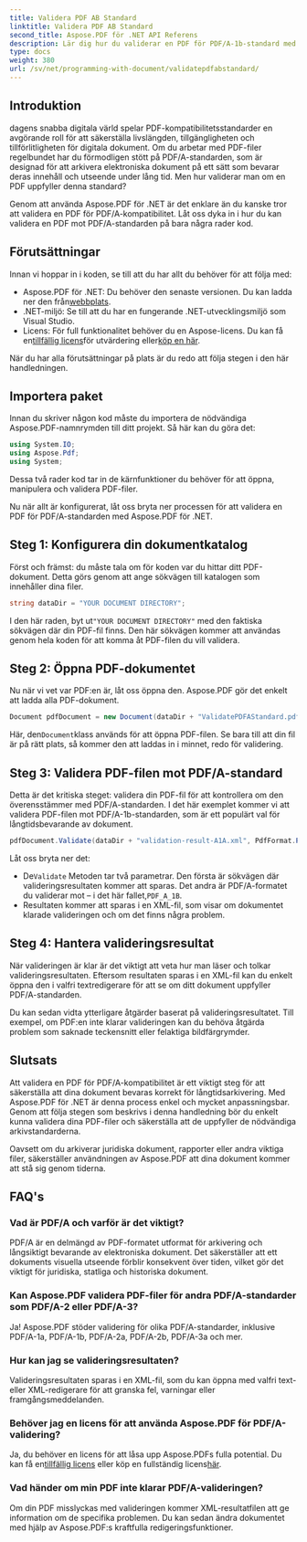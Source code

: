 ```yaml
---
title: Validera PDF AB Standard
linktitle: Validera PDF AB Standard
second_title: Aspose.PDF för .NET API Referens
description: Lär dig hur du validerar en PDF för PDF/A-1b-standard med Aspose.PDF för .NET i denna steg-för-steg handledning. Säkerställ efterlevnad för långsiktig arkivering.
type: docs
weight: 380
url: /sv/net/programming-with-document/validatepdfabstandard/
---
```

## Introduktion

dagens snabba digitala värld spelar PDF-kompatibilitetsstandarder en avgörande roll för att säkerställa livslängden, tillgängligheten och tillförlitligheten för digitala dokument. Om du arbetar med PDF-filer regelbundet har du förmodligen stött på PDF/A-standarden, som är designad för att arkivera elektroniska dokument på ett sätt som bevarar deras innehåll och utseende under lång tid. Men hur validerar man om en PDF uppfyller denna standard?

Genom att använda Aspose.PDF för .NET är det enklare än du kanske tror att validera en PDF för PDF/A-kompatibilitet. Låt oss dyka in i hur du kan validera en PDF mot PDF/A-standarden på bara några rader kod. 


## Förutsättningar

Innan vi hoppar in i koden, se till att du har allt du behöver för att följa med:

-  Aspose.PDF för .NET: Du behöver den senaste versionen. Du kan ladda ner den från[webbplats](https://releases.aspose.com/pdf/net/).
- .NET-miljö: Se till att du har en fungerande .NET-utvecklingsmiljö som Visual Studio.
-  Licens: För full funktionalitet behöver du en Aspose-licens. Du kan få en[tillfällig licens](https://purchase.aspose.com/temporary-license/)för utvärdering eller[köp en här](https://purchase.aspose.com/buy).

När du har alla förutsättningar på plats är du redo att följa stegen i den här handledningen.

## Importera paket

Innan du skriver någon kod måste du importera de nödvändiga Aspose.PDF-namnrymden till ditt projekt. Så här kan du göra det:

```csharp
using System.IO;
using Aspose.Pdf;
using System;
```

Dessa två rader kod tar in de kärnfunktioner du behöver för att öppna, manipulera och validera PDF-filer.

Nu när allt är konfigurerat, låt oss bryta ner processen för att validera en PDF för PDF/A-standarden med Aspose.PDF för .NET.

## Steg 1: Konfigurera din dokumentkatalog

Först och främst: du måste tala om för koden var du hittar ditt PDF-dokument. Detta görs genom att ange sökvägen till katalogen som innehåller dina filer.

```csharp
string dataDir = "YOUR DOCUMENT DIRECTORY";
```

 I den här raden, byt ut`"YOUR DOCUMENT DIRECTORY"` med den faktiska sökvägen där din PDF-fil finns. Den här sökvägen kommer att användas genom hela koden för att komma åt PDF-filen du vill validera.

## Steg 2: Öppna PDF-dokumentet

Nu när vi vet var PDF:en är, låt oss öppna den. Aspose.PDF gör det enkelt att ladda alla PDF-dokument.

```csharp
Document pdfDocument = new Document(dataDir + "ValidatePDFAStandard.pdf");
```

 Här, den`Document`klass används för att öppna PDF-filen. Se bara till att din fil är på rätt plats, så kommer den att laddas in i minnet, redo för validering.

## Steg 3: Validera PDF-filen mot PDF/A-standard

Detta är det kritiska steget: validera din PDF-fil för att kontrollera om den överensstämmer med PDF/A-standarden. I det här exemplet kommer vi att validera PDF-filen mot PDF/A-1b-standarden, som är ett populärt val för långtidsbevarande av dokument.

```csharp
pdfDocument.Validate(dataDir + "validation-result-A1A.xml", PdfFormat.PDF_A_1B);
```

Låt oss bryta ner det:
-  De`Validate` Metoden tar två parametrar. Den första är sökvägen där valideringsresultaten kommer att sparas. Det andra är PDF/A-formatet du validerar mot – i det här fallet,`PDF_A_1B`.
- Resultaten kommer att sparas i en XML-fil, som visar om dokumentet klarade valideringen och om det finns några problem.

## Steg 4: Hantera valideringsresultat

När valideringen är klar är det viktigt att veta hur man läser och tolkar valideringsresultaten. Eftersom resultaten sparas i en XML-fil kan du enkelt öppna den i valfri textredigerare för att se om ditt dokument uppfyller PDF/A-standarden.

Du kan sedan vidta ytterligare åtgärder baserat på valideringsresultatet. Till exempel, om PDF:en inte klarar valideringen kan du behöva åtgärda problem som saknade teckensnitt eller felaktiga bildfärgrymder.

## Slutsats

Att validera en PDF för PDF/A-kompatibilitet är ett viktigt steg för att säkerställa att dina dokument bevaras korrekt för långtidsarkivering. Med Aspose.PDF för .NET är denna process enkel och mycket anpassningsbar. Genom att följa stegen som beskrivs i denna handledning bör du enkelt kunna validera dina PDF-filer och säkerställa att de uppfyller de nödvändiga arkivstandarderna.

Oavsett om du arkiverar juridiska dokument, rapporter eller andra viktiga filer, säkerställer användningen av Aspose.PDF att dina dokument kommer att stå sig genom tiderna.

## FAQ's

### Vad är PDF/A och varför är det viktigt?
PDF/A är en delmängd av PDF-formatet utformat för arkivering och långsiktigt bevarande av elektroniska dokument. Det säkerställer att ett dokuments visuella utseende förblir konsekvent över tiden, vilket gör det viktigt för juridiska, statliga och historiska dokument.

### Kan Aspose.PDF validera PDF-filer för andra PDF/A-standarder som PDF/A-2 eller PDF/A-3?
Ja! Aspose.PDF stöder validering för olika PDF/A-standarder, inklusive PDF/A-1a, PDF/A-1b, PDF/A-2a, PDF/A-2b, PDF/A-3a och mer.

### Hur kan jag se valideringsresultaten?
Valideringsresultaten sparas i en XML-fil, som du kan öppna med valfri text- eller XML-redigerare för att granska fel, varningar eller framgångsmeddelanden.

### Behöver jag en licens för att använda Aspose.PDF för PDF/A-validering?
 Ja, du behöver en licens för att låsa upp Aspose.PDFs fulla potential. Du kan få en[tillfällig licens](https://purchase.aspose.com/temporary-license/) eller köp en fullständig licens[här](https://purchase.aspose.com/buy).

### Vad händer om min PDF inte klarar PDF/A-valideringen?
Om din PDF misslyckas med valideringen kommer XML-resultatfilen att ge information om de specifika problemen. Du kan sedan ändra dokumentet med hjälp av Aspose.PDF:s kraftfulla redigeringsfunktioner.
